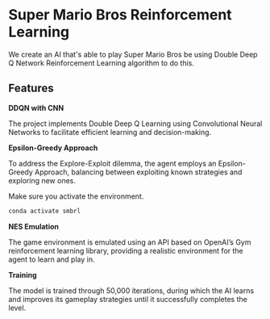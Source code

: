 # Super Mario Bros Reinforcement Learning

We create an AI that's able to play Super Mario Bros be using Double Deep Q Network Reinforcement Learning algorithm to do this.


## Features

**DDQN with CNN**

The project implements Double Deep Q Learning using Convolutional Neural Networks to facilitate efficient learning and decision-making.

**Epsilon-Greedy Approach**

To address the Explore-Exploit dilemma, the agent employs an Epsilon-Greedy Approach, balancing between exploiting known strategies and exploring new ones.

Make sure you activate the environment.

```bash
conda activate smbrl
```

**NES Emulation**

The game environment is emulated using an API based on OpenAI’s Gym reinforcement learning library, providing a realistic environment for the agent to learn and play in.

**Training**

The model is trained through 50,000 iterations, during which the AI learns and improves its gameplay strategies until it successfully completes the level.


